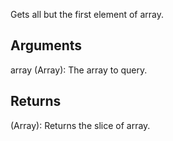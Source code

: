 Gets all but the first element of array.


## Arguments
array (Array): The array to query.


## Returns
(Array): Returns the slice of array.
